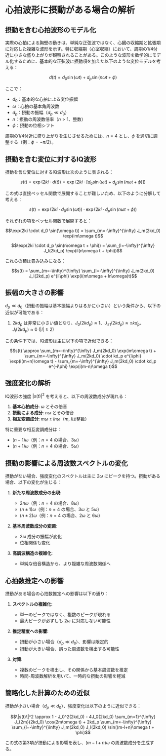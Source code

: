 # 心拍波形に摂動がある場合の解析

## 摂動を含む心拍波形のモデル化

実際の心拍による胸壁の動きは、単純な正弦波ではなく、心臓の収縮期と拡張期に対応した複雑な波形を示す。特に収縮期（心室収縮）において、周期の1/4付近に小さな盛り上がりが観察されることがある。このような波形を数学的にモデル化するために、基本的な正弦波に摂動項を加えた以下のような変位モデルを考える：

$$d(t) = d_0 \sin(\omega t) + d_p \sin(n\omega t + \phi)$$

ここで：
- $d_0$：基本的な心拍による変位振幅
- $\omega$：心拍の基本角周波数
- $d_p$：摂動の振幅（$d_p \ll d_0$）
- $n$：摂動の周波数倍率（$n > 1$、整数）
- $\phi$：摂動の位相シフト

周期の1/4付近に盛り上がりを生じさせるためには、$n = 4$ とし、$\phi$ を適切に調整する（例：$\phi = -\pi/2$）。

## 摂動を含む変位に対するIQ波形

摂動を含む変位に対するIQ波形は次のように表される：

$$s(t) = \exp(2ki \cdot d(t)) = \exp(2ki \cdot [d_0 \sin(\omega t) + d_p \sin(n\omega t + \phi)])$$

この式は直接ベッセル関数で展開することが難しいため、以下のように分解して考える：

$$s(t) = \exp(2ki \cdot d_0 \sin(\omega t)) \cdot \exp(2ki \cdot d_p \sin(n\omega t + \phi))$$

それぞれの項をベッセル関数で展開すると：

$$\exp(2ki \cdot d_0 \sin(\omega t)) = \sum_{m=-\infty}^{\infty} J_m(2kd_0) \exp(im\omega t)$$

$$\exp(2ki \cdot d_p \sin(n\omega t + \phi)) = \sum_{l=-\infty}^{\infty} J_l(2kd_p) \exp(il(n\omega t + \phi))$$

これらの積は畳み込みになる：

$$s(t) = \sum_{m=-\infty}^{\infty} \sum_{l=-\infty}^{\infty} J_m(2kd_0) J_l(2kd_p) e^{il\phi} \exp(i(m\omega + ln\omega)t)$$

## 振幅の大きさの影響

$d_p \ll d_0$（摂動の振幅は基本振幅よりはるかに小さい）という条件から、以下の近似が可能である：

1. $2kd_p$ は非常に小さい値となり、$J_0(2kd_p) \approx 1$、$J_{\pm 1}(2kd_p) \approx \pm kd_p$、$J_l(2kd_p) \approx 0$ ($|l| \geq 2$)

この条件下では、IQ波形は主に以下の項で近似できる：

$$s(t) \approx \sum_{m=-\infty}^{\infty} J_m(2kd_0) \exp(im\omega t) + \sum_{m=-\infty}^{\infty} J_m(2kd_0) \cdot kd_p e^{i\phi} \exp(i(m+n)\omega t) - \sum_{m=-\infty}^{\infty} J_m(2kd_0) \cdot kd_p e^{-i\phi} \exp(i(m-n)\omega t)$$

## 強度変化の解析

IQ波形の強度 $|s(t)|^2$ を考えると、以下の周波数成分が現れる：

1. **基本心拍成分**: $\omega$ とその倍音
2. **摂動による成分**: $n\omega$ とその倍音
3. **相互変調成分**: $m\omega \pm ln\omega$（$m$, $l$は整数）

特に重要な相互変調成分は：
- $(n-1)\omega$（例：$n=4$ の場合、$3\omega$）
- $(n+1)\omega$（例：$n=4$ の場合、$5\omega$）

## 摂動の影響による周波数スペクトルの変化

摂動がない場合、強度変化のスペクトルは主に $2\omega$ にピークを持つ。摂動がある場合、以下の変化が生じる：

1. **新たな周波数成分の出現**:
   - $2n\omega$（例：$n=4$ の場合、$8\omega$）
   - $(n \pm 1)\omega$（例：$n=4$ の場合、$3\omega$ と $5\omega$）
   - $(n \pm 2)\omega$（例：$n=4$ の場合、$2\omega$ と $6\omega$）

2. **基本周波数成分の変調**:
   - $2\omega$ 成分の振幅が変化
   - 位相関係も変化

3. **高調波構造の複雑化**:
   - 単純な倍音構造から、より複雑な周波数関係へ

## 心拍数推定への影響

摂動がある場合の心拍数推定への影響は以下の通り：

1. **スペクトルの複雑化**:
   - 単一のピークではなく、複数のピークが現れる
   - 最大ピークが必ずしも $2\omega$ に対応しない可能性

2. **推定精度への影響**:
   - 摂動が小さい場合（$d_p \ll d_0$）、影響は限定的
   - 摂動が大きい場合、誤った周波数を検出する可能性

3. **対策**:
   - 複数のピークを検出し、その関係から基本周波数を推定
   - 時間-周波数解析を用いて、一時的な摂動の影響を軽減

## 簡略化した計算のための近似

摂動が小さい場合（$d_p \ll d_0$）、強度変化は以下のように近似できる：

$$\|s(t)\|^2 \approx 1 - J_0^2(2kd_0) - 4J_0(2kd_0) \sum_{m=1}^{\infty} J_{2m}(2kd_0) \cos(2m\omega t) + 2kd_p \sum_{m=-\infty}^{\infty} \sum_{l=-\infty}^{\infty} J_m(2kd_0) J_l(2kd_0) \sin((m-l+n)\omega t + \phi)$$

この式の第3項が摂動による影響を表し、$(m-l+n)\omega$ の周波数成分を生成する。